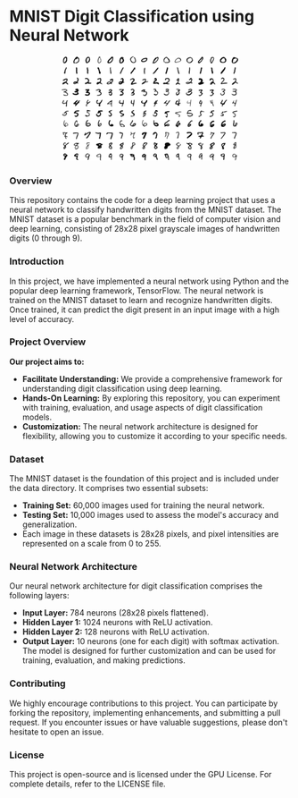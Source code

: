 # MNIST Digit Classification using Neural Network

<div align="center">
  <img src="MnistExamplesModified.png" alt="Alt Text">
</div>

### Overview
This repository contains the code for a deep learning project that uses a neural network to classify handwritten digits from the MNIST dataset. The MNIST dataset is a popular benchmark in the field of computer vision and deep learning, consisting of 28x28 pixel grayscale images of handwritten digits (0 through 9).

### Introduction
In this project, we have implemented a neural network using Python and the popular deep learning framework, TensorFlow. The neural network is trained on the MNIST dataset to learn and recognize handwritten digits. Once trained, it can predict the digit present in an input image with a high level of accuracy.

### Project Overview
**Our project aims to:**

- **Facilitate Understanding:** We provide a comprehensive framework for understanding digit classification using deep learning.
- **Hands-On Learning:** By exploring this repository, you can experiment with training, evaluation, and usage aspects of digit classification models.
- **Customization:** The neural network architecture is designed for flexibility, allowing you to customize it according to your specific needs.

### Dataset
The MNIST dataset is the foundation of this project and is included under the data directory. It comprises two essential subsets:

- **Training Set:** 60,000 images used for training the neural network.
- **Testing Set:** 10,000 images used to assess the model's accuracy and generalization.
- Each image in these datasets is 28x28 pixels, and pixel intensities are represented on a scale from 0 to 255.

### Neural Network Architecture
Our neural network architecture for digit classification comprises the following layers:

- **Input Layer:** 784 neurons (28x28 pixels flattened).
- **Hidden Layer 1:** 1024 neurons with ReLU activation.
- **Hidden Layer 2:** 128 neurons with ReLU activation.
- **Output Layer:** 10 neurons (one for each digit) with softmax activation.
The model is designed for further customization and can be used for training, evaluation, and making predictions.

### Contributing
We highly encourage contributions to this project. You can participate by forking the repository, implementing enhancements, and submitting a pull request. If you encounter issues or have valuable suggestions, please don't hesitate to open an issue.

### License
This project is open-source and is licensed under the GPU License. For complete details, refer to the LICENSE file.

